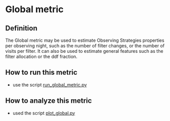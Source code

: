 # Global metric

## Definition

The Global metric may be used to estimate Observing Strategies properties per observing night, such as the number of filter changes, or the number of visits per filter. It can also be used to estimate general features such as the filter allocation or the ddf fraction.


## How to run this metric
 - use the script [run_global_metric.py](usage_run_global.md)

## How to analyze this metric
 - used the script [plot_global.py](../Plots/usage_plot_global.md)